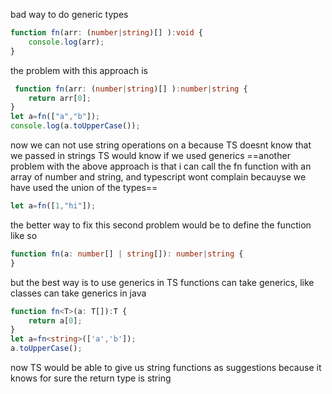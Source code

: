 bad way to do generic types
```ts
function fn(arr: (number|string)[] ):void {
	console.log(arr);
}
```
the problem with this approach is 
```ts
 function fn(arr: (number|string)[] ):number|string {
	return arr[0];
}
let a=fn(["a","b"]);
console.log(a.toUpperCase());
```
now we can not use string operations on a because TS doesnt know that we passed in strings
TS would know if we used generics
==another problem with the above approach is that i can call the fn function with an array of number and string, and typescript wont complain becauyse we have used the union of the types==
```ts
let a=fn([1,"hi"]);
```
the better way to fix this second problem would be to define the function like so
```ts
function fn(a: number[] | string[]): number|string {
}
```
but the best way is to use generics
in TS functions can take generics, like classes can take generics in java
```ts
function fn<T>(a: T[]):T {
	return a[0];
}
let a=fn<string>(['a','b']);
a.toUpperCase();
```
now TS would be able to give us string functions as suggestions because it knows for sure the return type is string